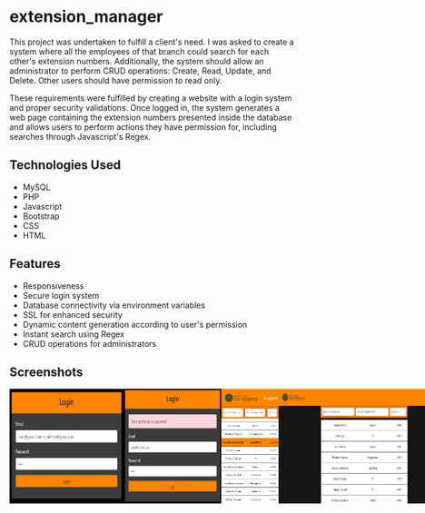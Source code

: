 # extension_manager
This project was undertaken to fulfill a client's need. I was asked to create a system where all the employees of that branch could search for each other's extension numbers. Additionally, the system should allow an administrator to perform CRUD operations: Create, Read, Update, and Delete. Other users should have permission to read only.

These requirements were fulfilled by creating a website with a login system and proper security validations. Once logged in, the system generates a web page containing the extension numbers presented inside the database and allows users to perform actions they have permission for, including searches through Javascript's Regex.

## Technologies Used
- MySQL
- PHP
- Javascript
- Bootstrap
- CSS
- HTML

## Features
- Responsiveness
- Secure login system
- Database connectivity via environment variables
- SSL for enhanced security
- Dynamic content generation according to user's permission
- Instant search using Regex
- CRUD operations for administrators

## Screenshots
<div style="display: flex;">
  <img src="./assets/Images/screen2.PNG" alt="Screen print 2" style="width: 40%">
  <img src="./assets/Images/screen5.PNG" alt="Screen print 5" style="width: 34%">
  <br>
  <img src="./assets/Images/screen4.PNG" alt="Screen print 4" style="width: 20%">
  <img src="./assets/Images/screen1.PNG" alt="Screen print 1" style="width: 60%">
  <img src="./assets/Images/screen3.PNG" alt="Screen print 3" style="width: 80%">
</div>

